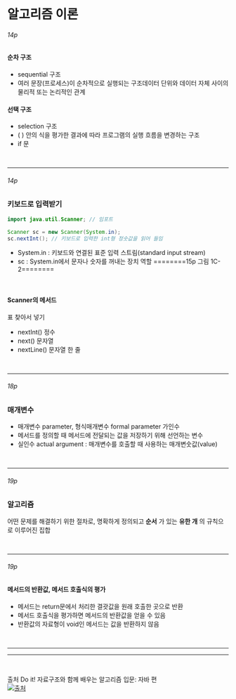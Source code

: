 # 알고리즘 이론

###### 14p
#### 순차 구조
- sequential 구조
- 여러 문장(프로세스)이 순차적으로 실행되는 구조데이터 단위와 데이터 자체 사이의 물리적 또는 논리적인 관계

#### 선택 구조
- selection 구조
- ( ) 안의 식을 평가한 결과에 따라 프로그램의 실행 흐름을 변경하는 구조
- if 문

<br>

---

###### 14p
### 키보드로 입력받기
```java
import java.util.Scanner; // 임포트

Scanner sc = new Scanner(System.in);
sc.nextInt(); // 키보드로 입력한 int형 정숫값을 읽어 들임
```
- System.in : 키보드와 연결된 표준 입력 스트림(standard input stream)
- sc : System.in에서 문자나 숫자를 꺼내는 장치 역할
========15p 그림 1C-2========

<br>

#### Scanner의 메서드
표 찾아서 넣기
- nextInt() 정수
- next() 문자열
- nextLine() 문자열 한 줄

<br>

---

###### 18p
### 매개변수
- 매개변수 parameter, 형식매개변수 formal parameter 가인수
- 메서드를 정의할 때 메서드에 전달되는 값을 저장하기 위해 선언하는 변수
- 실인수 actual argument : 매개변수를 호출할 때 사용하는 매개변숫값(value)

<br>

---

###### 19p
### 알고리즘
어떤 문제를 해결하기 위한 절차로, 명확하게 정의되고 **순서** 가 있는 **유한 개** 의 규칙으로 이루어진 집합 

<br>

---

###### 19p
#### 메서드의 반환값, 메서드 호출식의 평가
- 메서드는 return문에서 처리한 결괏값을 원래 호출한 곳으로 반환
- 메서드 호출식을 평가하면 메서드의 반환값을 얻을 수 있음
- 반환값의 자료형이 void인 메서드는 값을 반환하지 않음

<br>

---

---

<br>

출처
Do it! 자료구조와 함께 배우는 알고리즘 입문: 자바 편   
[![출처](https://velog.velcdn.com/images/data_sy/post/d60b7ad1-7165-4d74-bbd9-b4aa207131cc/image.png)](https://product.kyobobook.co.kr/detail/S000001817897)
